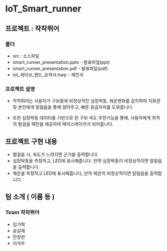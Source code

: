 # IoT_Smart_runner
## 프로젝트 : 작작뛰어
### 폴더
  * src : 소스파일
  * smart_runner_presentation.pptx - 발표파일(ppt)
  * smart_runner_presentation.pdf - 발표파일(pdf)
  * Iot_세이브_밴드_요약서.hwp - 제안서
### 프로젝트 설명

  * 작작뛰어는 사용자가 구보중에 비정상적인 심장박동, 체온변화를 감지하여 지휘관 및 본인에게 알림음을 통해 알려주고, 빠른 응급처치를 도와줍니다.
  
  * 또한 심장박동 데이터를 기반으로 한 구보 속도 추천기능을 통해, 사용자에게 최적의 뜀걸음 패턴을 제공하여 페이스메이커가 되어줍니다. 



## 프로젝트 구현 내용

 * 뜀걸음 시, 속도가 느려지면 군가를 출력합니다.
 * 심장박동을 측정하고, LED에 표시해줍니다. 만약 심장박동이 비정상적이면 알림음을 출력합니다.
 * 체온을 측정하고 LED에 표시해줍니다, 만약 체온이 비정상적이면 알림음을 출력합니다.

## 팀 소개 ( 이름 등 )

### *Team* 작작뛰어

* 김기혁
* 송길재
* 안창현
* 이석우
